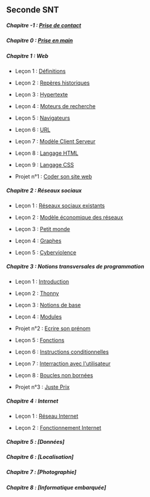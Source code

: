 ## Seconde SNT

##### Chapitre -1 : [Prise de contact](./Prise_de_contact/Prise_de_contact.md)

##### Chapitre 0 : [Prise en main](./Prise_en_main/Prise_en_main.md)

##### Chapitre 1 : Web

- Leçon 1 : [Définitions](./Web/Definitions.md)

- Leçon 2 : [Repères historiques](./Web/Reperes_historiques.md)

- Leçon 3 : [Hypertexte](./Web/Hypertexte.md)

- Leçon 4 : [Moteurs de recherche](./Web/Moteurs_de_recherche.md)

- Leçon 5 : [Navigateurs](./Web/Navigateurs.md)

- Leçon 6 : [URL](./Web/URL.md)

- Leçon 7 : [Modèle Client Serveur](./Web/Modele_client_serveur.md)

- Leçon 8 : [Langage HTML](./Web/HTML.md)

- Leçon 9 : [Langage CSS](./Web/CSS.md)

- Projet n°1 : [Coder son site web](./Web/Projet_coder_son_site_web.md)

##### Chapitre 2 : Réseaux sociaux

- Leçon 1 : [Réseaux sociaux existants](./Réseaux_sociaux/Reseaux_sociaux_existants.md)

- Leçon 2 : [Modèle économique des réseaux](./Réseaux_sociaux/Modele_economique.md)

- Leçon 3 : [Petit monde](./Réseaux_sociaux/Petit_monde.md)

- Leçon 4 : [Graphes](./Réseaux_sociaux/Graphes.md)

- Leçon 5 : [Cyberviolence](./Réseaux_sociaux/Cyberviolence.md)

##### Chapitre 3 : Notions transversales de programmation

- Leçon 1 : [Introduction](./Notions_transversales_de_programmation/Introduction.md)

- Leçon 2 : [Thonny](./Notions_transversales_de_programmation/Thonny.md)

- Leçon 3 : [Notions de base](./Notions_transversales_de_programmation/Notions_de_base.md)

- Leçon 4 : [Modules](./Notions_transversales_de_programmation/Modules.md)

- Projet n°2 : [Ecrire son prénom](./Notions_transversales_de_programmation/Projet_prénom.md)

- Leçon 5 : [Fonctions](./Notions_transversales_de_programmation/Fonctions.md)

- Leçon 6 : [Instructions conditionnelles](./Notions_transversales_de_programmation/Instructions_conditionnelles.md)

- Leçon 7 : [Interraction avec l'utilisateur](./Notions_transversales_de_programmation/Interraction_avec_l_utilisateur.md)

- Leçon 8 : [Boucles non bornées](./Notions_transversales_de_programmation/Boucles_non_bornées.md)

- Projet n°3 : [Juste Prix](./Notions_transversales_de_programmation/Projet_juste_prix.md)

##### Chapitre 4 : Internet

- Leçon 1 : [Réseau Internet](./Internet/Réseau_Internet.md)

- Leçon 2 : [Fonctionnement Internet](./Internet/Fonctionnement_Internet.md)

##### Chapitre 5 : [Données]

##### Chapitre 6 : [Localisation]

##### Chapitre 7 : [Photographie]

##### Chapitre 8 : [Informatique embarquée]
